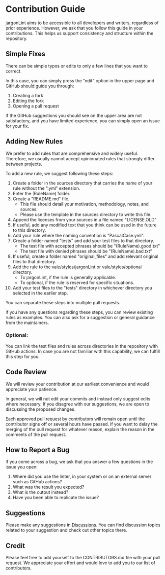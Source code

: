 # Contribution Guide

jargonLint aims to be accessible to all developers and writers, regardless of prior experience. However, we ask that you follow this guide in your contributions. This helps us support consistency and structure within the repository.

## Simple Fixes

There can be simple typos or edits to only a few lines that you want to correct.

In this case, you can simply press the "edit" option in the upper page and GitHub should guide you through:
1. Creating a fork
2. Editing the fork
3. Opening a pull request

If the GitHub suggestions you should see on the upper area are not satisfactory, and you have limited experience, you can simply open an issue for your fix. 

## Adding New Rules

We prefer to add rules that are comprehensive and widely useful. Therefore, we usually cannot accept opinionated rules that strongly differ between projects.

To add a new rule, we suggest following these steps:

1. Create a folder in the sources directory that carries the name of your rule without the ".yml" extension.
2. Enter the (RuleName) folder.
3. Create a "README.md" file. 
    - This file should detail your motivation, methodology, notes, and sources. 
    - Please use the template in the sources directory to write this file.
4. Append the licenses from your sources in a file named "LICENSE.OLD"
5. If useful, add any modified text that you think can be used in the future to this directory.
6. Add your rule where the naming convention is "PascalCase.yml".
7. Create a folder named "tests" and add your test files to that directory.
    - The test file with accepted phrases should be "(RuleName).good.txt"
    - The test file with denied phrases should be "(RuleName).bad.txt"
8. If useful, create a folder named "original_files" and add relevant original files to that directory.
9. Add the rule to the vale/styles/jargonLint or vale/styles/optional directory.
    - To jargonLint, if the rule is generally applicable.
    - To optional, if the rule is reserved for specific situations.
10. Add your test files to the "tests" directory in whichever directory you selected in the earlier step.

You can separate these steps into multiple pull requests.

If you have any questions regarding these steps, you can review existing rules as examples. You can also ask for a suggestion or general guidance from the maintainers.

### Optional:

You can link the test files and rules across directories in the repository with GitHub actions.
In case you are not familiar with this capability, we can fulfill this step for you.

## Code Review

We will review your contribution at our earliest convenience and would appreciate your patience.

In general, we will not edit your commits and instead only suggest edits where necessary. If you disagree with our suggestions, we are open to discussing the proposed changes.

Each approved pull request by contributors will remain open until the contributor signs off or several hours have passed. If you want to delay the merging of the pull request for whatever reason, explain the reason in the comments of the pull request.

## How to Report a Bug

If you come across a bug, we ask that you answer a few questions in the issue you open:
1. Where did you use the linter, in your system or on an external server such as GitHub actions?
2. What was the result you expected?
3. What is the output instead?
4. Have you been able to replicate the issue?

## Suggestions

Please make any suggestions in [Discussions](https://github.com/jargonLint/jargonLint/discussions). You can find discussion topics related to your suggestion and check out other topics there.

## Credit

Please feel free to add yourself to the CONTRIBUTORS.md file with your pull request. We appreciate your effort and would love to add you to our list of contributors.
